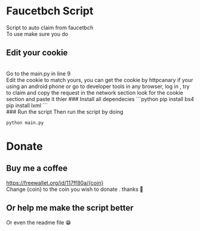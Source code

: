 # Faucetbch Script
Script to auto claim from faucetbch<br>
To use make sure you do
## Edit your cookie
<br>
Go to the main.py in line 9<br>
Edit the cookie to match yours, you can get the cookie by httpcanary if your using an android phone or go to developer tools in any browser, log in , try to claim and copy the request in the network section look for the cookie section and paste it thier
### Install all dependecies
```python
pip install bs4
pip install lxml
```
<br>
### Run the script
Then run the script by doing
<br>

    python main.py
    
# Donate
## Buy me a coffee 
https://freewallet.org/id/117ff80a/{coin}
<br>
Change {coin} to the coin you wish to donate . thanks 🍺

## Or help me make the script better
Or even the readme file 😁
